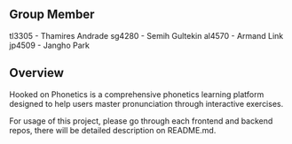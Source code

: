 ## Group Member 
tl3305 - Thamires Andrade
sg4280 - Semih Gultekin
al4570 - Armand Link
jp4509 - Jangho Park

## Overview

Hooked on Phonetics is a comprehensive phonetics learning platform designed to help users master pronunciation through interactive exercises.

For usage of this project, please go through each frontend and backend repos, there will be detailed description on README.md.

